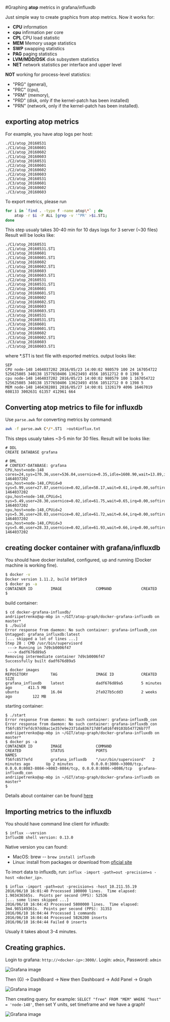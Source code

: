#Graphing __atop__ metrics in grafana/influxdb

Just simple way to create graphics from atop metrics. Now it works for:

- __CPU__ information
- __cpu__ infirmation per core
- __CPL__ CPU load statistic
- __MEM__ Memory usage statistics
- __SWP__ swapping statistics
- __PAG__ paging statistics
- __LVM/MDD/DSK__ disk subsystem statistics
- __NET__ network statistics per interface and upper level

__NOT__ working for process-level statistics:

- "PRG" (general),
- "PRC" (cpu),
- "PRM" (memory),
- "PRD" (disk, only if the kernel-patch has been installed)
- "PRN" (network, only if the kernel-patch has been installed).

## exporting atop metrics

For example, you have atop logs per host:

```
./C1/atop_20160531
./C1/atop_20160601
./C1/atop_20160602
./C1/atop_20160603
./C2/atop_20160531
./C2/atop_20160601
./C2/atop_20160602
./C2/atop_20160603
./C3/atop_20160531
./C3/atop_20160601
./C3/atop_20160602
./C3/atop_20160603
```

To export metrics, please run
```bash
for i in `find . -type f -name atop\*` ; do
    atop -r $i -P ALL |grep -v '^PR' >$i.ST1;
done
```

This step usualy takes 30-40 min for 10 days logs for 3 server (~30 files)
Result will be looks like:

```
./C1/atop_20160531
./C1/atop_20160531.ST1
./C1/atop_20160601
./C1/atop_20160601.ST1
./C1/atop_20160602
./C1/atop_20160602.ST1
./C1/atop_20160603
./C1/atop_20160603.ST1
./C2/atop_20160531
./C2/atop_20160531.ST1
./C2/atop_20160601
./C2/atop_20160601.ST1
./C2/atop_20160602
./C2/atop_20160602.ST1
./C2/atop_20160603
./C2/atop_20160603.ST1
./C3/atop_20160531
./C3/atop_20160531.ST1
./C3/atop_20160601
./C3/atop_20160601.ST1
./C3/atop_20160602
./C3/atop_20160602.ST1
./C3/atop_20160603
./C3/atop_20160603.ST1
```

where *.ST1 is text file with esported metrics. output looks like:

```
SEP
CPU node-148 1464037202 2016/05/23 14:00:02 980579 100 24 167054722 525625085 340138 1577650406 13623493 4556 10512712 0 0 1398 5
cpu node-148 1464037202 2016/05/23 14:00:02 980579 100 1 167054722 525625085 340138 1577650406 13623493 4556 10512712 0 0 1398 5
MEM node-148 1464382801 2016/05/27 14:00:01 1326179 4096 16467019 608133 3002631 61357 412961 664
```

## Converting atop metrics to file for influxdb

Use `parse.awk` for converting metrics by command:

```bash
awk -f parse.awk C*/*.ST1  >out4influx.txt
```

This steps usualy takes ~3-5 min for 30 files. Result will be looks like:
```
# DDL
CREATE DATABASE grafana

# DML
# CONTEXT-DATABASE: grafana
CPU,host=node-148 cores=24,sys=170.36,user=536.04,usernice=0.35,idle=1608.90,wait=13.89,irq=0.00,softirq=10.72,steal=0.00,guest=0.00,avgf=1398,avgscal=58 1464037202
cpu,host=node-148,CPUid=0 sys=5.99,user=27.87,usernice=0.02,idle=58.17,wait=0.61,irq=0.00,softirq=2.82,steal=0.00,guest=0.00,avgf=1378,avgscal=57 1464037202
cpu,host=node-148,CPUid=1 sys=5.49,user=28.30,usernice=0.02,idle=61.75,wait=0.65,irq=0.00,softirq=0.71,steal=0.00,guest=0.00,avgf=1349,avgscal=56 1464037202
cpu,host=node-148,CPUid=2 sys=5.36,user=28.03,usernice=0.02,idle=61.72,wait=0.64,irq=0.00,softirq=0.73,steal=0.00,guest=0.00,avgf=1351,avgscal=56 1464037202
cpu,host=node-148,CPUid=3 sys=5.46,user=28.33,usernice=0.02,idle=61.93,wait=0.66,irq=0.00,softirq=0.37,steal=0.00,guest=0.00,avgf=1349,avgscal=56 1464037202
```


## creating docker container with grafana/influxdb

You should have docker installed, configured, up and running (Docker machine is working fine).
```bash
$ docker -v
Docker version 1.11.2, build b9f10c9
$ docker ps -a
CONTAINER ID        IMAGE               COMMAND             CREATED             STATUS              PORTS               NAMES
$
```

build container:

```
$ cd docker-grafana-influxdb/
andriipetrenko@ap-mbp in ~/GIT/atop-graph/docker-grafana-influxdb on master*
$ ./build
Error response from daemon: No such container: grafana-influxdb_con
Untagged: grafana_influxdb:latest
[... skipped a lot of lines ...]
Step 28 : CMD /usr/bin/supervisord
 ---> Running in 7d9cb0006f47
 ---> dadf676d89a5
Removing intermediate container 7d9cb0006f47
Successfully built dadf676d89a5

$ docker images
REPOSITORY          TAG                 IMAGE ID            CREATED             SIZE
grafana_influxdb    latest              dadf676d89a5        5 minutes ago       411.5 MB
ubuntu              16.04               2fa927b5cdd3        2 weeks ago         122 MB
```

starting container:

```
$ ./start
Error response from daemon: No such container: grafana-influxdb_con
Error response from daemon: No such container: grafana-influxdb_con
f56fc8577efdc97dd8ac1e357e9e2371da836717d0fa016f49103b547726b77f
andriipetrenko@ap-mbp in ~/GIT/atop-graph/docker-grafana-influxdb on master*
$ docker ps -a
CONTAINER ID        IMAGE               COMMAND                  CREATED             STATUS              PORTS                                                                              NAMES
f56fc8577efd        grafana_influxdb    "/usr/bin/supervisord"   2 minutes ago       Up 2 minutes        0.0.0.0:3000->3000/tcp, 0.0.0.0:8083-8084->8083-8084/tcp, 0.0.0.0:8086->8086/tcp   grafana-influxdb_con
andriipetrenko@ap-mbp in ~/GIT/atop-graph/docker-grafana-influxdb on master*
$
```

Details about container can be found [here](./docker-grafana-influxdb/)


## Importing metrics to the influxdb

You should have command line client for influxdb:

```
$ influx --version
InfluxDB shell version: 0.13.0
```

Native version you can found:

- MacOS: brew -- `brew install influsdb`
- Linux: install from packages or download from [oficial site](https://influxdata.com/downloads/)

To imort data to influxdb, run: `influx -import -path=out -precision=s -host <docker_ip>`.

```
$ influx -import -path=out -precision=s -host 10.211.55.19
2016/06/10 16:01:40 Processed 100000 lines.  Time elapsed: 1.903436565s.  Points per second (PPS): 52536
[... some lines skipped ...]
2016/06/10 16:04:43 Processed 5800000 lines.  Time elapsed: 3m4.985149361s.  Points per second (PPS): 31353
2016/06/10 16:04:44 Processed 1 commands
2016/06/10 16:04:44 Processed 5826200 inserts
2016/06/10 16:04:44 Failed 0 inserts
```

Usualy it takes about 3-4 minutes.

## Creating graphics.

Login to grafana: `http://<docker-ip>:3000/`. Login: `admin`, Password: `admin`

![Grafana image](images/ScreenShot1.png)

Then (G) -> DashBoard -> New then Dashboard -> Add Panel -> Graph

![Grafana image](images/ScreenShot2.png)

Then creating query. for example: `SELECT "free" FROM "MEM" WHERE "host" = 'node-148'`, then set Y units, set timeframe and we have a graph!

![Grafana image](images/ScreenShot4.png)